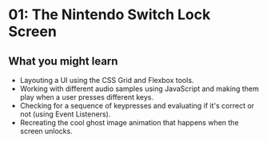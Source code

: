 # 01: The Nintendo Switch Lock Screen

## What you might learn
* Layouting a UI using the CSS Grid and Flexbox tools.
* Working with different audio samples using JavaScript and making them play when a user presses different keys.
* Checking for a sequence of keypresses and evaluating if it's correct or not (using Event Listeners).
* Recreating the cool ghost image animation that happens when the screen unlocks.